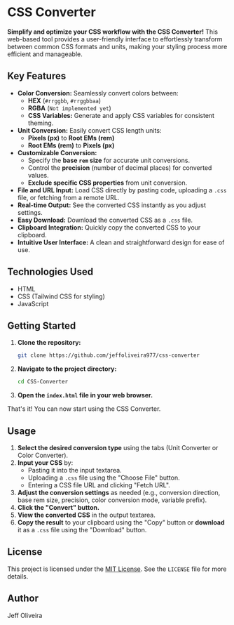 # CSS Converter

**Simplify and optimize your CSS workflow with the CSS Converter!** This web-based tool provides a user-friendly interface to effortlessly transform between common CSS formats and units, making your styling process more efficient and manageable.

## Key Features

* **Color Conversion:** Seamlessly convert colors between:
    * **HEX** (`#rrggbb`, `#rrggbbaa`)
    * **RGBA** (`Not implemented yet`)
    * **CSS Variables:** Generate and apply CSS variables for consistent theming.
* **Unit Conversion:** Easily convert CSS length units:
    * **Pixels (px)** to **Root EMs (rem)**
    * **Root EMs (rem)** to **Pixels (px)**
* **Customizable Conversion:**
    * Specify the **base `rem` size** for accurate unit conversions.
    * Control the **precision** (number of decimal places) for converted values.
    * **Exclude specific CSS properties** from unit conversion.
* **File and URL Input:** Load CSS directly by pasting code, uploading a `.css` file, or fetching from a remote URL.
* **Real-time Output:** See the converted CSS instantly as you adjust settings.
* **Easy Download:** Download the converted CSS as a `.css` file.
* **Clipboard Integration:** Quickly copy the converted CSS to your clipboard.
* **Intuitive User Interface:** A clean and straightforward design for ease of use.

## Technologies Used

* HTML
* CSS (Tailwind CSS for styling)
* JavaScript

## Getting Started

1.  **Clone the repository:**
    ```bash
    git clone https://github.com/jeffoliveira977/css-converter
    ```
2.  **Navigate to the project directory:**
    ```bash
    cd CSS-Converter
    ```
3.  **Open the `index.html` file in your web browser.**

That's it! You can now start using the CSS Converter.

## Usage

1.  **Select the desired conversion type** using the tabs (Unit Converter or Color Converter).
2.  **Input your CSS** by:
    * Pasting it into the input textarea.
    * Uploading a `.css` file using the "Choose File" button.
    * Entering a CSS file URL and clicking "Fetch URL".
3.  **Adjust the conversion settings** as needed (e.g., conversion direction, base rem size, precision, color conversion mode, variable prefix).
4.  **Click the "Convert" button.**
5.  **View the converted CSS** in the output textarea.
6.  **Copy the result** to your clipboard using the "Copy" button or **download** it as a `.css` file using the "Download" button.

## License

This project is licensed under the [MIT License](LICENSE). See the `LICENSE` file for more details.

## Author

Jeff Oliveira
